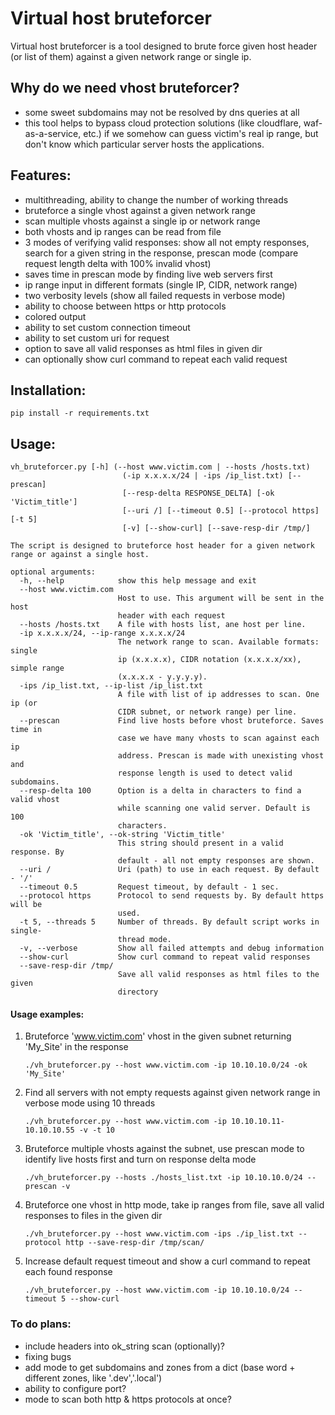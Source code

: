 # Virtual host bruteforcer
Virtual host bruteforcer is a tool designed to brute force given host header (or list of them) against a given network range or single ip.

## Why do we need vhost bruteforcer?
 - some sweet subdomains may not be resolved by dns queries at all
 - this tool helps to bypass cloud protection solutions (like cloudflare, waf-as-a-service, etc.) if we somehow can guess victim's real ip range, but don't know which particular server hosts the applications.   

## Features:
 - multithreading, ability to change the number of working threads
 - bruteforce a single vhost against a given network range
 - scan multiple vhosts against a single ip or network range
 - both vhosts and ip ranges can be read from file
 - 3 modes of verifying valid responses: show all not empty responses, search for a given string in the response, prescan mode (compare request length delta with 100% invalid vhost)
 - saves time in prescan mode by finding live web servers first
 - ip range input in different formats (single IP, CIDR, network range)
 - two verbosity levels (show all failed requests in verbose mode)
 - ability to choose between https or http protocols
 - colored output
 - ability to set custom connection timeout
 - ability to set custom uri for request
 - option to save all valid responses as html files in given dir
 - can optionally show curl command to repeat each valid request

## Installation:
`pip install -r requirements.txt`

## Usage:
```
vh_bruteforcer.py [-h] (--host www.victim.com | --hosts /hosts.txt)
                         (-ip x.x.x.x/24 | -ips /ip_list.txt) [--prescan]
                         [--resp-delta RESPONSE_DELTA] [-ok 'Victim_title']
                         [--uri /] [--timeout 0.5] [--protocol https] [-t 5]
                         [-v] [--show-curl] [--save-resp-dir /tmp/]

The script is designed to bruteforce host header for a given network range or against a single host.

optional arguments:
  -h, --help            show this help message and exit
  --host www.victim.com
                        Host to use. This argument will be sent in the host
                        header with each request
  --hosts /hosts.txt    A file with hosts list, ane host per line.
  -ip x.x.x.x/24, --ip-range x.x.x.x/24
                        The network range to scan. Available formats: single
                        ip (x.x.x.x), CIDR notation (x.x.x.x/xx), simple range
                        (x.x.x.x - y.y.y.y).
  -ips /ip_list.txt, --ip-list /ip_list.txt
                        A file with list of ip addresses to scan. One ip (or
                        CIDR subnet, or network range) per line.
  --prescan             Find live hosts before vhost bruteforce. Saves time in
                        case we have many vhosts to scan against each ip
                        address. Prescan is made with unexisting vhost and
                        response length is used to detect valid subdomains.
  --resp-delta 100      Option is a delta in characters to find a valid vhost
                        while scanning one valid server. Default is 100
                        characters.
  -ok 'Victim_title', --ok-string 'Victim_title'
                        This string should present in a valid response. By
                        default - all not empty responses are shown.
  --uri /               Uri (path) to use in each request. By default - '/'
  --timeout 0.5         Request timeout, by default - 1 sec.
  --protocol https      Protocol to send requests by. By default https will be
                        used.
  -t 5, --threads 5     Number of threads. By default script works in single-
                        thread mode.
  -v, --verbose         Show all failed attempts and debug information
  --show-curl           Show curl command to repeat valid responses
  --save-resp-dir /tmp/
                        Save all valid responses as html files to the given
                        directory
```
#### Usage examples:
1. Bruteforce 'www.victim.com' vhost in the given subnet returning 'My_Site' in the response

    `./vh_bruteforcer.py --host www.victim.com -ip 10.10.10.0/24 -ok 'My_Site'`

2. Find all servers with not empty requests against given network range in verbose mode using 10 threads
    
    `./vh_bruteforcer.py --host www.victim.com -ip 10.10.10.11-10.10.10.55 -v -t 10`

3. Bruteforce multiple vhosts against the subnet, use prescan mode to identify live hosts first and turn on response delta mode
    
    `./vh_bruteforcer.py --hosts ./hosts_list.txt -ip 10.10.10.0/24 --prescan -v`

4. Bruteforce one vhost in http mode, take ip ranges from file, save all valid responses to files in the given dir
    
    `./vh_bruteforcer.py --host www.victim.com -ips ./ip_list.txt --protocol http --save-resp-dir /tmp/scan/`

5. Increase default request timeout and show a curl command to repeat each found response
    
    `./vh_bruteforcer.py --host www.victim.com -ip 10.10.10.0/24 --timeout 5 --show-curl`

 ### To do plans:
 - include headers into ok_string scan (optionally)?
 - fixing bugs
 - add mode to get subdomains and zones from a dict (base word + different zones, like '.dev','.local')
 - ability to configure port?
 - mode to scan both http & https protocols at once?
